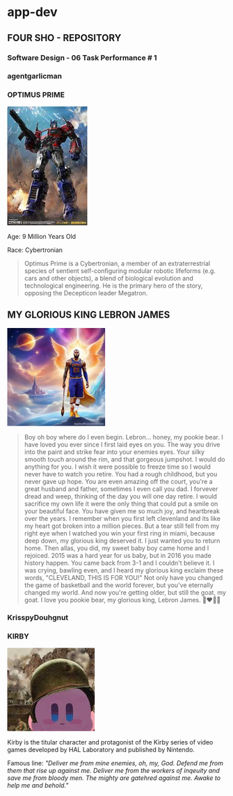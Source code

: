 # app-dev
## FOUR SHO - REPOSITORY

### Software Design - 06 Task Performance # 1 

### agentgarlicman
### OPTIMUS PRIME
![Optimus Prime](Optimus.jfif)


Age: 9 Million Years Old

Race: Cybertronian  

>Optimus Prime is a Cybertronian, a member of an extraterrestrial species of sentient self-configuring modular robotic lifeforms (e.g. cars and other objects), a blend of biological evolution and technological engineering. He is the primary hero of the story, opposing the Decepticon leader Megatron.

## MY GLORIOUS KING LEBRON JAMES

![](Lebron.jfif)

> Boy oh boy where do I even begin. Lebron… honey, my pookie bear. I have loved you ever since I first laid eyes on you. The way you drive into the paint and strike fear into your enemies eyes. Your silky smooth touch around the rim, and that gorgeous jumpshot. I would do anything for you. I wish it were possible to freeze time so I would never have to watch you retire. You had a rough childhood, but you never gave up hope. You are even amazing off the court, you're a great husband and father, sometimes I even call you dad. I forvever dread and weep, thinking of the day you will one day retire. I would sacrifice my own life it were the only thing that could put a smile on your beautiful face. You have given me so much joy, and heartbreak over the years. I remember when you first left clevenland and its like my heart got broken into a million pieces. But a tear still fell from my right eye when I watched you win your first ring in miami, because deep down, my glorious king deserved it. I just wanted you to return home. Then allas, you did, my sweet baby boy came home and I rejoiced. 2015 was a hard year for us baby, but in 2016 you made history happen. You came back from 3-1 and I couldn't believe it. I was crying, bawling even, and I heard my glorious king exclaim these words,
"CLEVELAND, THIS IS FOR YOU!" Not only have you changed the game of basketball and the world forever, but you've eternally changed my world. And now you're getting older, but still the goat, my goat. I love you pookie bear, my glorious king, Lebron James. 🥰❤️🫶🏽

### KrisspyDouhgnut
### KIRBY

![Kirby](download.jfif)

Kirby is the titular character and protagonist of the Kirby series of video games developed by HAL Laboratory and published by Nintendo.

Famous line:
*"Deliver me from mine enemies, oh, my, God. Defend me from them that rise up against me. Deliver me from the workers of inqeuity and save me from bloody men. The mighty are gatehred against me. Awake to help me and behold."*